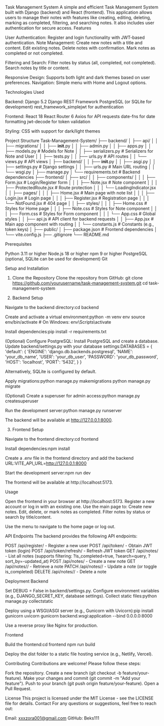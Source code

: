 Task Management System
A simple and efficient Task Management System built with Django (backend) and React (frontend). This application allows users to manage their notes with features like creating, editing, deleting, marking as completed, filtering, and searching notes. It also includes user authentication for secure access.
Features

User Authentication: Register and login functionality with JWT-based authentication.
Note Management:
Create new notes with a title and content.
Edit existing notes.
Delete notes with confirmation.
Mark notes as completed or not completed.


Filtering and Search:
Filter notes by status (all, completed, not completed).
Search notes by title or content.


Responsive Design: Supports both light and dark themes based on user preferences.
Navigation: Simple menu with Home and Logout options.

Technologies Used

Backend:
Django 5.2
Django REST Framework
PostgreSQL (or SQLite for development)
rest_framework_simplejwt for authentication


Frontend:
React 18
React Router 6
Axios for API requests
date-fns for date formatting
jwt-decode for token validation


Styling: CSS with support for dark/light themes

Project Structure
Task-Management-System/
├── backend/
│   ├── api/
│   │   ├── migrations/
│   │   ├── __init__.py
│   │   ├── admin.py
│   │   ├── apps.py
│   │   ├── models.py        # Models for Note
│   │   ├── serializers.py   # Serializers for Note and User
│   │   ├── tests.py
│   │   ├── urls.py          # API routes
│   │   └── views.py         # API views
│   ├── backend/
│   │   ├── __init__.py
│   │   ├── asgi.py
│   │   ├── settings.py      # Django settings
│   │   ├── urls.py          # Main URL routing
│   │   └── wsgi.py
│   ├── manage.py
│   └── requirements.txt     # Backend dependencies
├── frontend/
│   ├── src/
│   │   ├── components/
│   │   │   ├── Form.jsx      # Login/Register form
│   │   │   ├── Note.jsx      # Note component
│   │   │   ├── ProtectedRoute.jsx  # Route protection
│   │   │   └── LoadingIndicator.jsx
│   │   ├── pages/
│   │   │   ├── Home.jsx      # Main page with note list
│   │   │   ├── Login.jsx    # Login page
│   │   │   ├── Register.jsx # Registration page
│   │   │   └── NotFound.jsx # 404 page
│   │   ├── styles/
│   │   │   ├── Home.css     # Styles for Home page
│   │   │   ├── Note.css     # Styles for Note component
│   │   │   ├── Form.css     # Styles for Form component
│   │   │   └── App.css      # Global styles
│   │   ├── api.js           # API client for backend requests
│   │   ├── App.jsx          # Main app component with routing
│   │   └── constants.js     # Constants (e.g., token keys)
│   ├── public/
│   ├── package.json         # Frontend dependencies
│   └── vite.config.js
├── .gitignore
└── README.md

Prerequisites

Python 3.11 or higher
Node.js 18 or higher
npm 9 or higher
PostgreSQL (optional, SQLite can be used for development)
Git

Setup and Installation
1. Clone the Repository
Clone the repository from GitHub:
git clone https://github.com/yourusername/task-management-system.git
cd task-management-system

2. Backend Setup

Navigate to the backend directory:cd backend


Create and activate a virtual environment:python -m venv env
source env/bin/activate  # On Windows: env\Scripts\activate


Install dependencies:pip install -r requirements.txt


(Optional) Configure PostgreSQL:
Install PostgreSQL and create a database.
Update backend/settings.py with your database settings:DATABASES = {
    'default': {
        'ENGINE': 'django.db.backends.postgresql',
        'NAME': 'your_db_name',
        'USER': 'your_db_user',
        'PASSWORD': 'your_db_password',
        'HOST': 'localhost',
        'PORT': '5432',
    }
}


Alternatively, SQLite is configured by default.


Apply migrations:python manage.py makemigrations
python manage.py migrate


(Optional) Create a superuser for admin access:python manage.py createsuperuser


Run the development server:python manage.py runserver

The backend will be available at http://127.0.0.1:8000.

3. Frontend Setup

Navigate to the frontend directory:cd frontend


Install dependencies:npm install


Create a .env file in the frontend directory and add the backend URL:VITE_API_URL=http://127.0.0.1:8000


Start the development server:npm run dev

The frontend will be available at http://localhost:5173.

Usage

Open the frontend in your browser at http://localhost:5173.
Register a new account or log in with an existing one.
Use the main page to:
Create new notes.
Edit, delete, or mark notes as completed.
Filter notes by status or search by title/content.


Use the menu to navigate to the home page or log out.

API Endpoints
The backend provides the following API endpoints:

POST /api/register/ - Register a new user
POST /api/token/ - Obtain JWT token (login)
POST /api/token/refresh/ - Refresh JWT token
GET /api/notes/ - List all notes (supports filtering: ?is_completed=true, ?search=query, ?sort_by=-updated_at)
POST /api/notes/ - Create a new note
GET /api/notes/<id>/ - Retrieve a note
PATCH /api/notes/<id>/ - Update a note (or toggle is_completed)
DELETE /api/notes/<id>/ - Delete a note

Deployment
Backend

Set DEBUG = False in backend/settings.py.
Configure environment variables (e.g., DJANGO_SECRET_KEY, database settings).
Collect static files:python manage.py collectstatic


Deploy using a WSGI/ASGI server (e.g., Gunicorn with Uvicorn):pip install gunicorn uvicorn
gunicorn backend.wsgi:application --bind 0.0.0.0:8000


Use a reverse proxy like Nginx for production.

Frontend

Build the frontend:cd frontend
npm run build


Deploy the dist folder to a static file hosting service (e.g., Netlify, Vercel).

Contributing
Contributions are welcome! Please follow these steps:

Fork the repository.
Create a new branch (git checkout -b feature/your-feature).
Make your changes and commit (git commit -m "Add your feature").
Push to your branch (git push origin feature/your-feature).
Open a Pull Request.

License
This project is licensed under the MIT License - see the LICENSE file for details.
Contact
For any questions or suggestions, feel free to reach out:

Email: xxxzora001@gmail.com
GitHub: Beks111

